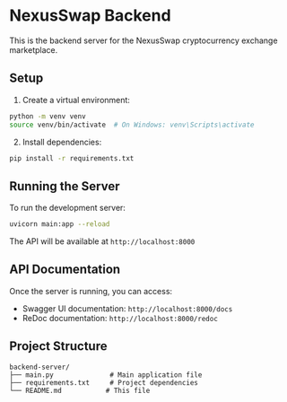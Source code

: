 # NexusSwap Backend

This is the backend server for the NexusSwap cryptocurrency exchange marketplace.

## Setup

1. Create a virtual environment:
```bash
python -m venv venv
source venv/bin/activate  # On Windows: venv\Scripts\activate
```

2. Install dependencies:
```bash
pip install -r requirements.txt
```

## Running the Server

To run the development server:
```bash
uvicorn main:app --reload
```

The API will be available at `http://localhost:8000`

## API Documentation

Once the server is running, you can access:
- Swagger UI documentation: `http://localhost:8000/docs`
- ReDoc documentation: `http://localhost:8000/redoc`

## Project Structure

```
backend-server/
├── main.py              # Main application file
├── requirements.txt     # Project dependencies
└── README.md           # This file
``` 